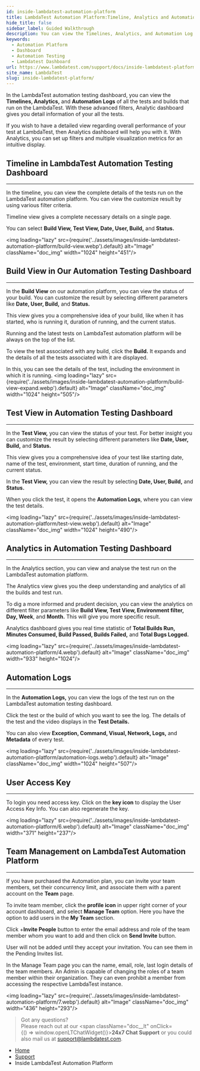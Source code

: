```yaml
---
id: inside-lambdatest-automation-platform
title: LambdaTest Automation Platform:Timeline, Analytics and Automation Logs
hide_title: false
sidebar_label: Guided Walkthrough
description: You can view the Timelines, Analytics, and Automation Log of all the tests and builds run on the LambdaTest.
keywords:
  - Automation Platform
  - Dashboard
  - Automation Testing
  - Lambdatest Dashboard
url: https://www.lambdatest.com/support/docs/inside-lambdatest-platform/
site_name: LambdaTest
slug: inside-lambdatest-platform/
---
```


<script type="application/ld+json"
      dangerouslySetInnerHTML={{ __html: JSON.stringify({
       "@context": "https://schema.org",
        "@type": "BreadcrumbList",
        "itemListElement": [{
          "@type": "ListItem",
          "position": 1,
          "name": "Home",
          "item": "https://www.lambdatest.com"
        },{
          "@type": "ListItem",
          "position": 2,
          "name": "Support",
          "item": "https://www.lambdatest.com/support/docs/"
        },{
          "@type": "ListItem",
          "position": 3,
          "name": "Inside LambdaTest Automation Platform",
          "item": "https://www.lambdatest.com/support/docs/inside-lambdatest-platform/"
        }]
      })
    }}
></script>

In the LambdaTest automation testing dashboard, you can view the **Timelines, Analytics,** and **Automation Logs** of all the tests and builds that run on the LambdaTest. With these advanced filters, Analytic dashboard gives you detail information of your all the tests.

If you wish to have a detailed view regarding overall performance of your test at LambdaTest, then Analytics dashboard will help you with it. With Analytics, you can set up filters and multiple visualization metrics for an intuitive display.

## Timeline in LambdaTest Automation Testing Dashboard
------------------
In the timeline, you can view the complete details of the tests run on the LambdaTest automation platform. You can view the customize result by using various filter criteria.

Timeline view gives a complete necessary details on a single page.

You can select **Build View, Test View, Date, User, Build,** and **Status.**

<img loading="lazy" src={require('../assets/images/inside-lambdatest-automation-platform/build-view.webp').default} alt="Image"  className="doc_img" width="1024" height="451"/>


## Build View in Our Automation Testing Dashboard
----------------
In the **Build View** on our automation platform, you can view the status of your build. You can customize the result by selecting different parameters like **Date, User, Build,** and **Status.**

This view gives you a comprehensive idea of your build, like when it has started, who is running it, duration of running, and the current status.

Running and the latest tests on LambdaTest automation platform will be always on the top of the list.

To view the test associated with any build, click the **Build.** It expands and the details of all the tests associated with it are displayed.

In this, you can see the details of the test, including the environment in which it is running.
<img loading="lazy" src={require('../assets/images/inside-lambdatest-automation-platform/build-view-expand.webp').default} alt="Image"  className="doc_img" width="1024" height="505"/>


## Test View in Automation Testing Dashboard
----------------
In the **Test View,** you can view the status of your test. For better insight you can customize the result by selecting different parameters like **Date, User, Build,** and **Status.**

This view gives you a comprehensive idea of your test like starting date, name of the test, environment, start time, duration of running, and the current status.

In the **Test View,** you can view the result by selecting **Date, User, Build,** and **Status.**

When you click the test, it opens the **Automation Logs**, where you can view the test details.

<img loading="lazy" src={require('../assets/images/inside-lambdatest-automation-platform/test-view.webp').default} alt="Image"  className="doc_img" width="1024" height="490"/>

## Analytics in Automation Testing Dashboard
----------------------
In the Analytics section, you can view and analyse the test run on the LambdaTest automation platform.

The Analytics view gives you the deep understanding and analytics of all the builds and test run.

To dig a more informed and prudent decision, you can view the analytics on different filter parameters like **Build View, Test View, Environment filter, Day, Week**, and **Month.** This will give you more specific result.

Analytics dashboard gives you real time statistic of **Total Builds Run, Minutes Consumed, Build Passed, Builds Failed,** and **Total Bugs Logged.**

<img loading="lazy" src={require('../assets/images/inside-lambdatest-automation-platform/4.webp').default} alt="Image"  className="doc_img" width="933" height="1024"/>

## Automation Logs
---------------
In the **Automation Logs,** you can view the logs of the test run on the LambdaTest automation testing dashboard.

Click the test or the build of which you want to see the log. The details of the test and the video displays in the **Test Details.**

You can also view **Exception, Command, Visual, Network, Logs,** and **Metadata** of every test.


<img loading="lazy" src={require('../assets/images/inside-lambdatest-automation-platform/automation-logs.webp').default} alt="Image"  className="doc_img" width="1024" height="507"/>

## User Access Key
-----------------------
To login you need access key. Click on the **key icon** to display the User Access Key Info. You can also regenerate the key.


<img loading="lazy" src={require('../assets/images/inside-lambdatest-automation-platform/6.webp').default} alt="Image"  className="doc_img" width="371" height="237"/>

## Team Management on LambdaTest Automation Platform
-------------------------
If you have purchased the Automation plan, you can invite your team members, set their concurrency limit, and associate them with a parent account on the **Team** page.

To invite team member, click the **profile icon** in upper right corner of your account dashboard, and select **Manage Team** option. Here you have the option to add users in the **My Team** section.

Click +**Invite People** button to enter the email address and role of the team member whom you want to add and then click on **Send Invite** button.

User will not be added until they accept your invitation. You can see them in the Pending Invites list.

In the Manage Team page you can the name, email, role, last login details of the team members. An Admin is capable of changing the roles of a team member within their organization. They can even prohibit a member from accessing the respective LambdaTest instance.


<img loading="lazy" src={require('../assets/images/inside-lambdatest-automation-platform/7.webp').default} alt="Image"  className="doc_img" width="436" height="293"/>

>Got any questions?<br/>
Please reach out at our <span className="doc__lt" onClick={() => window.openLTChatWidget()}>**24x7 Chat Support**</span> or you could also mail us at support@lambdatest.com.

<nav aria-label="breadcrumbs">
  <ul className="breadcrumbs">
    <li className="breadcrumbs__item">
      <a className="breadcrumbs__link" target="_self" href="https://www.lambdatest.com">
        Home
      </a>
    </li>
    <li className="breadcrumbs__item">
      <a className="breadcrumbs__link" target="_self" href="https://www.lambdatest.com/support/docs/">
        Support
      </a>
    </li>
    <li className="breadcrumbs__item breadcrumbs__item--active">
      <span className="breadcrumbs__link">
       Inside LambdaTest Automation Platform
      </span>
    </li>
  </ul>
</nav>
